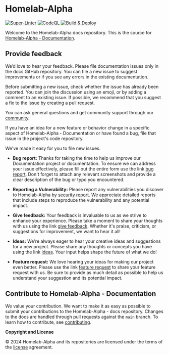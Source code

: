 # Homelab-Alpha

[![Super-Linter](https://github.com/homelab-alpha/docs/actions/workflows/super-linter.yml/badge.svg)](https://github.com/homelab-alpha/docs/actions/workflows/super-linter.yml)
[![CodeQL](https://github.com/homelab-alpha/docs/actions/workflows/codeql.yml/badge.svg)](https://github.com/homelab-alpha/docs/actions/workflows/codeql.yml)
[![Build & Deploy](https://github.com/homelab-alpha/docs/actions/workflows/hugo.yml/badge.svg)](https://github.com/homelab-alpha/docs/actions/workflows/hugo.yml)

Welcome to the Homelab-Alpha docs repository. This is the source for
[Homelab-Alpha - Documentation].

## Provide feedback

We’d love to hear your feedback. Please file documentation issues only in the
docs GitHub repository. You can file a new issue to suggest improvements or if
you see any errors in the existing documentation.

Before submitting a new issue, check whether the issue has already been
reported. You can join the discussion using an emoji, or by adding a comment to
an existing issue. If possible, we recommend that you suggest a fix to the issue
by creating a pull request.

You can ask general questions and get community support through our [community].

If you have an idea for a new feature or behavior change in a specific aspect of
Homelab-Alpha - Documentation or have found a bug, file that issue in the
project's code repository.

We've made it easy for you to file new issues.

- **Bug report:** Thanks for taking the time to help us improve our
  Documentation project or documentation. To ensure we can address your issue
  effectively, please fill out the entire form use the link [bug report]. Don't
  forget to attach any relevant screenshots and provide a clear description of
  the bug or typo you encountered.

- **Reporting a Vulnerability:** Please report any vulnerabilities you discover
  to Homelab-Alpha by [security report]. We appreciate detailed reports that
  include steps to reproduce the vulnerability and any potential impact.

- **Give feedback:** Your feedback is invaluable to us as we strive to enhance
  your experience. Please take a moment to share your thoughts with us using the
  link [give feedback]. Whether it's praise, criticism, or suggestions for
  improvement, we want to hear it all!

- **Ideas:** We're always eager to hear your creative ideas and suggestions for
  a new project. Please share any thoughts or concepts you have using the link
  [ideas]. Your input helps shape the future of what we do!

- **Feature request:** We love hearing your ideas for making our project even
  better. Please use the link [feature request] to share your feature request
  with us. Be sure to provide as much detail as possible to help us understand
  your suggestion and its potential impact.

## Contribute to Homelab-Alpha - Documentation

We value your contribution. We want to make it as easy as possible to submit
your contributions to the Homelab-Alpha - docs repository. Changes to the docs
are handled through pull requests against the `main` branch. To learn how to
contribute, see [contributing].

**Copyright and License**

&copy; 2024 Homelab-Alpha and its repositories are licensed under the terms of
the [license] agreement.

[Homelab-Alpha - Documentation]: https://homelab-alpha.nl/docs
[community]: https://github.com/homelab-alpha/docs/discussions
[bug report]:
  https://github.com/homelab-alpha/docs/issues/new?&template=bug_report.md
[security report]:
  https://github.com/homelab-alpha/docs/issues/new?&template=security_report.md
[give feedback]:
  https://github.com/homelab-alpha/docs/discussions/categories/feedback
[ideas]: https://github.com/homelab-alpha/docs/discussions/categories/ideas
[feature request]:
  https://github.com/homelab-alpha/docs/discussions/categories/feature-requests
[contributing]: CONTRIBUTING.md
[license]: LICENSE.md
